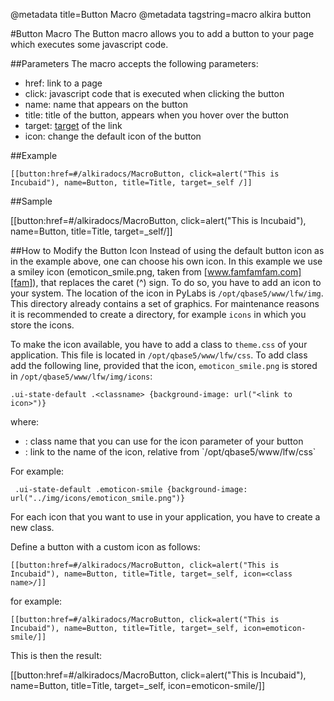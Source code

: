 @metadata title=Button Macro
@metadata tagstring=macro alkira button

[target]: http://www.w3schools.com/tags/att_a_target.asp
[fam]: http://www.famfamfam.com/lab/icons/silk/

#Button Macro
The Button macro allows you to add a button to your page which executes some javascript code.


##Parameters
The macro accepts the following parameters:

* href: link to a page
* click: javascript code that is executed when clicking the button
* name: name that appears on the button
* title: title of the button, appears when you hover over the button
* target: [target][] of the link
* icon: change the default icon of the button


##Example

    [[button:href=#/alkiradocs/MacroButton, click=alert("This is Incubaid"), name=Button, title=Title, target=_self /]]
    
    
##Sample

[[button:href=#/alkiradocs/MacroButton, click=alert("This is Incubaid"), name=Button, title=Title, target=_self/]] 


##How to Modify the Button Icon
Instead of using the default button icon as in the example above, one can choose his own icon. In this example we use a smiley icon (emoticon_smile.png, taken from [www.famfamfam.com][fam]), that replaces the caret (^) sign.
To do so, you have to add an icon to your system. The location of the icon in PyLabs is `/opt/qbase5/www/lfw/img`. This directory already contains a set of graphics. For maintenance reasons it is recommended to create a directory, for example `icons` in which you store the icons.

To make the icon available, you have to add a class to `theme.css` of your application. This file is located in `/opt/qbase5/www/lfw/css`.
To add class add the following line, provided that the icon, `emoticon_smile.png` is stored in `/opt/qbase5/www/lfw/img/icons`:

    .ui-state-default .<classname> {background-image: url("<link to icon>")}
    
where:

* <classname>: class name that you can use for the icon parameter of your button
* <link to icon>: link to the name of the icon, relative from `/opt/qbase5/www/lfw/css`

For example:
        
     .ui-state-default .emoticon-smile {background-image: url("../img/icons/emoticon_smile.png")}

For each icon that you want to use in your application, you have to create a new class. 

Define a button with a custom icon as follows:

    [[button:href=#/alkiradocs/MacroButton, click=alert("This is Incubaid"), name=Button, title=Title, target=_self, icon=<class name>/]]
    
for example:

    [[button:href=#/alkiradocs/MacroButton, click=alert("This is Incubaid"), name=Button, title=Title, target=_self, icon=emoticon-smile/]]
    
This is then the result:

[[button:href=#/alkiradocs/MacroButton, click=alert("This is Incubaid"), name=Button, title=Title, target=_self, icon=emoticon-smile/]]        